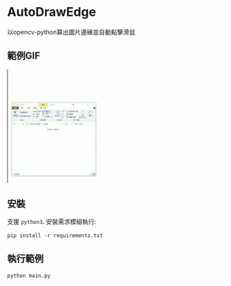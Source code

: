 # AutoDrawEdge

以opencv-python算出圖片邊緣並自動點擊滑鼠

## 範例GIF

![image](https://github.com/Oscar0159/AutoDrawEdge/blob/master/AutoDrawEdge.gif?raw=true)

## 安裝

支援 ```python3```. 安裝需求模組執行:
```
pip install -r requirements.txt
```

## 執行範例
```
python main.py
```